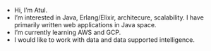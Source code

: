 - Hi, I’m Atul.
- I’m interested in Java, Erlang/Elixir, architecure, scalability. I have primarily written web applications in Java space. 
- I’m currently learning AWS and GCP.
- I would like to work with data and data supported intelligence.

